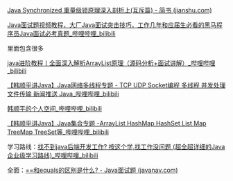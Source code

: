 [Java Synchronized 重量级锁原理深入剖析上(互斥篇) - 简书 (jianshu.com)](https://www.jianshu.com/p/be4ef14e123c)

[Java面试题视频教程，大厂Java面试突击技巧，工作几年和应届生必看的黑马程序员Java面试必考真题_哔哩哔哩_bilibili](https://www.bilibili.com/video/BV15b4y117RJ?p=82)

里面包含很多

[java进阶教程丨全面深入解析ArrayList原理（源码分析+面试讲解）_哔哩哔哩_bilibili](https://www.bilibili.com/video/BV1gE411A7H8?p=1)

[【韩顺平讲Java】Java网络多线程专题 - TCP UDP Socket编程 多线程 并发处理 文件传输 新闻推送 Java_哔哩哔哩_bilibili](https://www.bilibili.com/video/BV1j54y1b7qv?p=1)

[韩顺平的个人空间_哔哩哔哩_bilibili](https://space.bilibili.com/651245581?spm_id_from=333.788.b_765f7570696e666f.1)

[【韩顺平讲Java】Java集合专题 -ArrayList HashMap HashSet List Map TreeMap TreeSet等_哔哩哔哩_bilibili](https://www.bilibili.com/video/BV1YA411T76k/?spm_id_from=autoNext)

学习路线：[找不到java后端开发工作? 按这个学,找工作没问题 (超全超详细的Java企业级学习路线)_哔哩哔哩_bilibili](https://www.bilibili.com/video/BV14K4y177Qk?spm_id_from=333.788.b_636f6d6d656e74.6)

全面：[==和equals的区别是什么? - Java面试题 (javanav.com)](https://www.javanav.com/interview/3c52f1f147994557935c32b77682a827.html)
